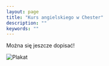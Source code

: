 ```yaml
---
layout: page
title: "Kurs angielskiego w Chester"
description: ""
keywords: ""
---
```


Można się jeszcze dopisać!

![Plakat][1]


[1]: http://interpc.pl/~mlewinterpc/myschoolofenglish/images/plakat_chester.jpg